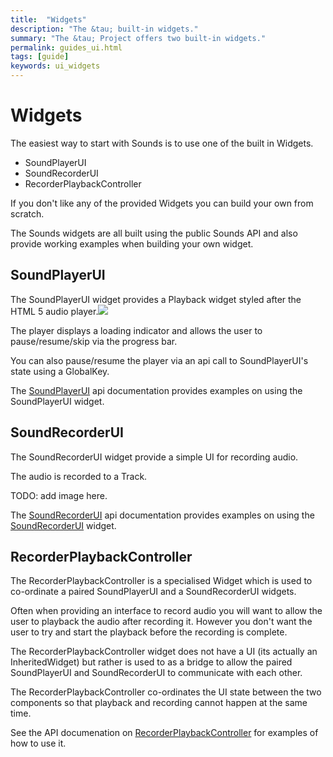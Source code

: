 ```yaml
---
title:  "Widgets"
description: "The &tau; built-in widgets."
summary: "The &tau; Project offers two built-in widgets."
permalink: guides_ui.html
tags: [guide]
keywords: ui_widgets
---
```

# Widgets

The easiest way to start with Sounds is to use one of the built in Widgets.

* SoundPlayerUI
* SoundRecorderUI
* RecorderPlaybackController

If you don't like any of the provided Widgets you can build your own from scratch.

The Sounds widgets are all built using the public Sounds API and also provide working examples when building your own widget.

## SoundPlayerUI

The SoundPlayerUI widget provides a Playback widget styled after the HTML 5 audio player.![](https://raw.githubusercontent.com/bsutton/sounds/master/images/SoundPlayerUI.png)

The player displays a loading indicator and allows the user to pause/resume/skip via the progress bar.

You can also pause/resume the player via an api call to SoundPlayerUI's state using a GlobalKey.

The [SoundPlayerUI](https://github.com/dooboolab/flutter_sound/tree/e09bcd3935cdb61ae166e1ad562b7a20512c884d/doc/api/soundplayerui.md) api documentation provides examples on using the SoundPlayerUI widget.

## SoundRecorderUI

The SoundRecorderUI widget provide a simple UI for recording audio.

The audio is recorded to a Track.

TODO: add image here.

The [SoundRecorderUI](https://github.com/dooboolab/flutter_sound/tree/e09bcd3935cdb61ae166e1ad562b7a20512c884d/doc/api/soundrecorderui.md) api documentation provides examples on using the [SoundRecorderUI](https://github.com/dooboolab/flutter_sound/tree/e09bcd3935cdb61ae166e1ad562b7a20512c884d/doc/api/soundrecorderui.md) widget.

## RecorderPlaybackController

The RecorderPlaybackController is a specialised Widget which is used to co-ordinate a paired SoundPlayerUI and a SoundRecorderUI widgets.

Often when providing an interface to record audio you will want to allow the user to playback the audio after recording it. However you don't want the user to try and start the playback before the recording is complete.

The RecorderPlaybackController widget does not have a UI \(its actually an InheritedWidget\) but rather is used to as a bridge to allow the paired SoundPlayerUI and SoundRecorderUI to communicate with each other.

The RecorderPlaybackController co-ordinates the UI state between the two components so that playback and recording cannot happen at the same time.

See the API documenation on [RecorderPlaybackController](https://github.com/dooboolab/flutter_sound/tree/e09bcd3935cdb61ae166e1ad562b7a20512c884d/doc/api/recorderplaybackcontroller.md) for examples of how to use it.

